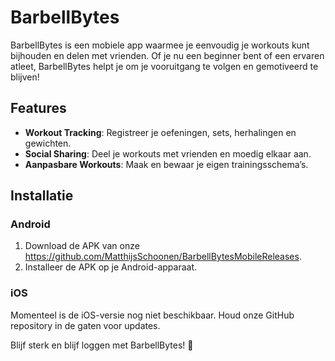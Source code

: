 # BarbellBytes

BarbellBytes is een mobiele app waarmee je eenvoudig je workouts kunt bijhouden en delen met vrienden. Of je nu een beginner bent of een ervaren atleet, BarbellBytes helpt je om je vooruitgang te volgen en gemotiveerd te blijven!

## Features

- **Workout Tracking**: Registreer je oefeningen, sets, herhalingen en gewichten.
- **Social Sharing**: Deel je workouts met vrienden en moedig elkaar aan.
- **Aanpasbare Workouts**: Maak en bewaar je eigen trainingsschema’s.

## Installatie

### Android
1. Download de APK van onze https://github.com/MatthijsSchoonen/BarbellBytesMobileReleases.
2. Installeer de APK op je Android-apparaat.

### iOS
Momenteel is de iOS-versie nog niet beschikbaar. Houd onze GitHub repository in de gaten voor updates.


Blijf sterk en blijf loggen met BarbellBytes! 💪

